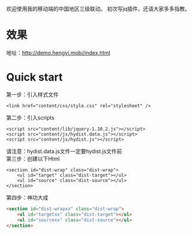 欢迎使用我的移动端的中国地区三级联动。
初次写jq插件，还请大家多多指教。

# 效果
地址：http://demo.hengyi.mobi/index.html

# Quick start
第一步：引入样式文件
```styles
<link href="content/css/style.css" rel="stylesheet" />
```
第二步：引入scripts  
```jvascripts
<script src="content/lib/jquery-1.10.2.js"></script>  
<script src="content/js/hydist.data.js"></script>  
<script src="content/js/hydist.js"></script>
```
请注意：hydist.data.js文件一定要hydist.js文件前  
第三步：创建以下Html  
```
<section id="dist-wrap" class="dist-wrap">  
    <ul id="target" class="dist-target"></ul>  
	<ul id="source" class="dist-source"></ul>  
</section>
```
第四步：神功大成  

```html
<section id="dist-wrapxx" class="dist-wrap">  
	<ul id="targetxx" class="dist-target"></ul>  
	<ul id="sourcexx" class="dist-source"></ul>  
</section>
```